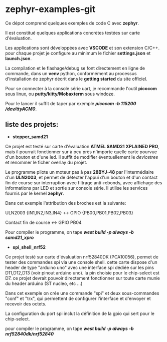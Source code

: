 # zephyr-examples-git

Ce dépot comprend quelques exemples de code C avec **zephyr**.

Il est constitué quelques applications concrètes testées sur carte d'évaluation.

Les applications sont développées avec **VSCODE** et son extension C/C++.
pour chaque projet je configure au minimum le fichier **settings.json** et **launch.json**.

La compilation et le flashage/debug se font directement en ligne de commande, 
dans un **venv** python, conformément au processus d'installation de zephyr décrit dans le **getting started** du site officiel.

Pour se connecter à la console série uart, je recommande l'outil **picocom** sous linux, ou **putty/kitty/Mobaxterm** sous windoze.

Pour le lancer il suffit de taper par exemple ***picocom -b 115200 /dev/ttyACM0***.

## liste des projets:
- **stepper_samd21**

Ce projet est testé sur carte d'évaluation **ATMEL SAMD21 XPLAINED PRO**, mais il pourrait fonctionner sur à peu près n'importe quelle carte pourvue d'un bouton et d'une led. Il suffit de modifier éventuellement le *devicetree* et renommer le ficher overlay du projet.

Le programme pilote un moteur pas à pas **28BYJ-48** par l'intermédiaire d'un **ULN2003**, et permet de détecter l'appui d'un bouton et d'un contact fin de course sur interruption avec filtrage anti-rebonds, avec affichage des informations par LED et sortie sur console série. Il utilise les services fournis par le kernel **zephyr**.

Dans cet exemple l'attribution des broches est la suivante:

ULN2003 {IN1,IN2,IN3,IN4} <-> GPIO {PB00,PB01,PB02,PB03}

Contact fin de course <-> GPIO PB04

Pour compiler le programme, on tape ***west build -p always -b samd21_xpro*** 

- **spi_shell_nrf52**

Ce projet testé sur carte d'évaluation nrf52840DK (PCA10056), permet de tester des commandes spi via une console shell. cette carte dispose d'un header de type "arduino uno" avec une interface spi dédiée sur les pins D11,D12,D13 (voir pinout arduino uno). la pin choisie pour le chip-select est D7. ce projet devrait pouvoir directement fonctionner sur toute carte munie du header arduino (ST nucleo, etc ...)

Dans cet exemple on crée une commande "spi" et deux sous-commandes "conf" et "trx", qui permettent de configurer l'interface et d'envoyer et recevoir des octets.

La configuration du port spi inclut la définition de la gpio qui sert pour le chip-select.

pour compiler le programme, on tape ***west build -p always -b nrf52840dk/nrf52840***

